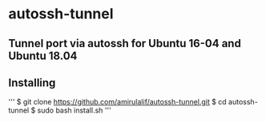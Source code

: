 # autossh-tunnel

## Tunnel port via autossh for Ubuntu 16-04 and Ubuntu 18.04

## Installing
'''
$ git clone https://github.com/amirulalif/autossh-tunnel.git
$ cd autossh-tunnel
$ sudo bash install.sh
'''
 
